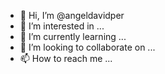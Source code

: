 - 👋 Hi, I’m @angeldavidper
- 👀 I’m interested in ...
- 🌱 I’m currently learning ...
- 💞️ I’m looking to collaborate on ...
- 📫 How to reach me ...

<!---
angeldavidper/angeldavidper is a ✨ special ✨ repository because its `README.md` (this file) appears on your GitHub profile.
You can click the Preview link to take a look at your changes.
--->
